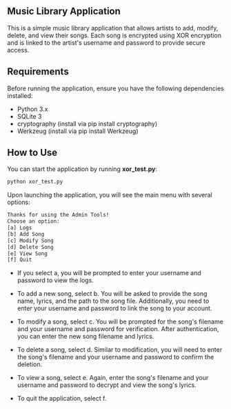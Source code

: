 ## Music Library Application

This is a simple music library application that allows artists to add, modify, delete, and view their songs. Each song is encrypted using XOR encryption and is linked to the artist's username and password to provide secure access.

## Requirements

Before running the application, ensure you have the following dependencies installed:

- Python 3.x
- SQLite 3
- cryptography (install via pip install cryptography)
- Werkzeug (install via pip install Werkzeug)

## How to Use

You can start the application by running **xor_test.py**:

```bash
python xor_test.py
```

Upon launching the application, you will see the main menu with several options:

```bash
Thanks for using the Admin Tools!
Choose an option:
[a] Logs
[b] Add Song
[c] Modify Song
[d] Delete Song
[e] View Song
[f] Quit
```

- If you select a, you will be prompted to enter your username and password to view the logs.

- To add a new song, select b. You will be asked to provide the song name, lyrics, and the path to the song file. Additionally, you need to enter your username and password to link the song to your account.

- To modify a song, select c. You will be prompted for the song's filename and your username and password for verification. After authentication, you can enter the new song filename and lyrics.

- To delete a song, select d. Similar to modification, you will need to enter the song's filename and your username and password to confirm the deletion.

- To view a song, select e. Again, enter the song's filename and your username and password to decrypt and view the song's lyrics.

- To quit the application, select f.
